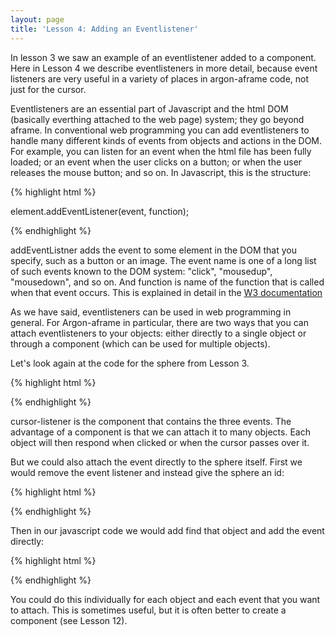 ```yaml
---
layout: page
title: 'Lesson 4: Adding an Eventlistener'
---
```


In lesson 3 we saw an example of an eventlistener added to a component.  Here in Lesson 4 we describe eventlisteners in more detail, because event listeners are very useful in a variety of places in argon-aframe code, not just for the cursor. 

Eventlisteners are an essential part of Javascript and the html DOM (basically everthing attached to the web page) system; they go beyond aframe. In conventional web programming you can add eventlisteners to handle many different kinds of events from objects and actions in the DOM. For example, you can listen for an event when the html file has been fully loaded; or an event when the user clicks on a button; or when the user releases the mouse button; and so on. In Javascript, this is the structure:

{% highlight html %}

element.addEventListener(event, function);

{% endhighlight %}

addEventListner adds the event to some element in the DOM that you specify, such as a button or an image. The event name is one of a long list of such events known to the DOM system: "click", "mousedup", "mousedown", and so on. And function is name of the function that is called when that event occurs.  This is explained in detail in the [W3 documentation](http://www.w3schools.com/js/js_htmldom_eventlistener.asp)

As we have said, eventlisteners can be used in web programming in general. For Argon-aframe in particular, there are two ways that you can attach eventlisteners to your objects: either directly to a single object or through a component (which can be used for multiple objects). 

Let's look again at the code for the sphere from Lesson 3.

{% highlight html %}

<a-sphere position="0 1.25 -1" cursor-listener radius="1.25" color="#EF2D5E" ></a-sphere>

{% endhighlight %}

cursor-listener is the component that contains the three events. The advantage of a component is that we can attach it to many objects. Each object will then respond when clicked or when the cursor passes over it. 

But we could also attach the event directly to the sphere itself. First we would remove the event listener and instead give the sphere an id:

{% highlight html %}

<a-sphere id="mysphere" position="0 1.25 -1" radius="1.25" color="#EF2D5E" ></a-sphere>

{% endhighlight %}

Then in our javascript code we would add find that object and add the event directly:


{% highlight html %}
<script>
var theSphere = document.querySelector("#mysphere"); 
theSphere.addEventListener("click",myReportingFunction); 
function myReportingFunction(){
	console.log("sphere was clicked on"); 
}
</script>
{% endhighlight %}

You could do this individually for each object and each event that you want to attach. This is sometimes useful, but it is often better to create a component (see Lesson 12). 



